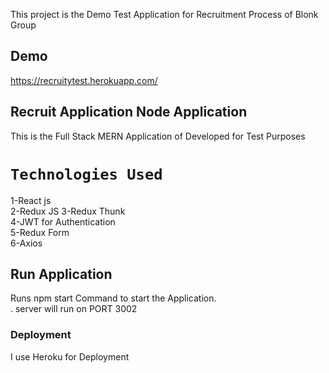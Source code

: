 This project is the Demo Test Application for Recruitment Process of Blonk Group

## Demo
https://recruitytest.herokuapp.com/

## Recruit Application Node Application

This is the Full Stack MERN Application of Developed for Test Purposes

# `Technologies Used`

1-React js   
2-Redux JS
3-Redux Thunk    
4-JWT for Authentication    
5-Redux Form      
6-Axios         


## Run Application
Runs npm start Command to start the Application.<br />.
server will run on PORT 3002



### Deployment

I use Heroku for Deployment 
